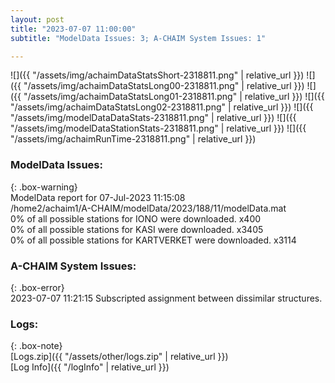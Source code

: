 ```yaml
---
layout: post
title: "2023-07-07 11:00:00"
subtitle: "ModelData Issues: 3; A-CHAIM System Issues: 1"

---
```


![]({{ "/assets/img/achaimDataStatsShort-2318811.png" | relative_url }})
![]({{ "/assets/img/achaimDataStatsLong00-2318811.png" | relative_url }})
![]({{ "/assets/img/achaimDataStatsLong01-2318811.png" | relative_url }})
![]({{ "/assets/img/achaimDataStatsLong02-2318811.png" | relative_url }})
![]({{ "/assets/img/modelDataDataStats-2318811.png" | relative_url }})
![]({{ "/assets/img/modelDataStationStats-2318811.png" | relative_url }})
![]({{ "/assets/img/achaimRunTime-2318811.png" | relative_url }})


### ModelData Issues:  
  
{: .box-warning}  
 ModelData report for 07-Jul-2023 11:15:08   
 /home2/achaim1/A-CHAIM/modelData/2023/188/11/modelData.mat   
 0% of all possible stations for IONO were downloaded. x400   
 0% of all possible stations for KASI were downloaded. x3405   
 0% of all possible stations for KARTVERKET were downloaded. x3114   
  
### A-CHAIM System Issues:  
  
{: .box-error}  
2023-07-07 11:21:15 Subscripted assignment between dissimilar structures.  

### Logs:  
  
{: .box-note}  
[Logs.zip]({{ "/assets/other/logs.zip" | relative_url }})  
[Log Info]({{ "/logInfo" | relative_url }})  
